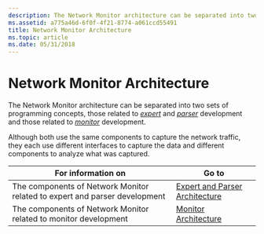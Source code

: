 ```yaml
---
description: The Network Monitor architecture can be separated into two sets of programming concepts, those related to expert and parser development and those related to monitor development.
ms.assetid: a775a46d-6f0f-4f21-8774-a061ccd55491
title: Network Monitor Architecture
ms.topic: article
ms.date: 05/31/2018
---
```


# Network Monitor Architecture

The Network Monitor architecture can be separated into two sets of programming concepts, those related to [*expert*](e.md) and [*parser*](p.md) development and those related to [*monitor*](m.md) development.

Although both use the same components to capture the network traffic, they each use different interfaces to capture the data and different components to analyze what was captured.



| For information on                                                         | Go to                                                                |
|----------------------------------------------------------------------------|----------------------------------------------------------------------|
| The components of Network Monitor related to expert and parser development | [Expert and Parser Architecture](expert-and-parser-architecture.md) |
| The components of Network Monitor related to monitor development           | [Monitor Architecture](monitor-architecture.md)                     |



 

 

 




